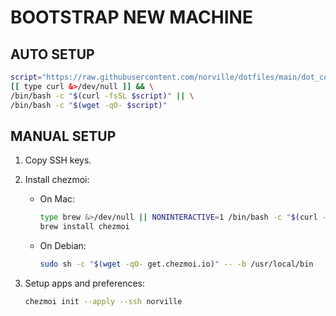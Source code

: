# BOOTSTRAP NEW MACHINE

## AUTO SETUP

```bash
script="https://raw.githubusercontent.com/norville/dotfiles/main/dot_config/bootstrap.sh"
[[ type curl &>/dev/null ]] && \
/bin/bash -c "$(curl -fsSL $script)" || \
/bin/bash -c "$(wget -qO- $script)"
```

## MANUAL SETUP

1. Copy SSH keys.

2. Install chezmoi:

    - On Mac:

        ```bash
        type brew &>/dev/null || NONINTERACTIVE=1 /bin/bash -c "$(curl -fsSL https://raw.githubusercontent.com/Homebrew/install/master/install.sh)"
        brew install chezmoi
        ```

    - On Debian:

        ```bash
        sudo sh -c "$(wget -qO- get.chezmoi.io)" -- -b /usr/local/bin
        ```

3. Setup apps and preferences:

    ```bash
    chezmoi init --apply --ssh norville
    ```
